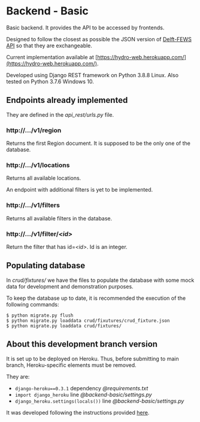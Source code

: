 # Backend - Basic

Basic backend. It provides the API to be accessed by frontends.

Designed to follow the closest as possible the JSON version of [Delft-FEWS API](https://publicwiki.deltares.nl/display/FEWSDOC/FEWS+PI+REST+Web+Service) so that they are exchangeable.

Current implementation available at [https://hydro-web.herokuapp.com/](https://hydro-web.herokuapp.com/).

Developed using Django REST framework on Python 3.8.8 Linux. Also tested on Python 3.7.6 Windows 10.

## Endpoints already implemented

They are defined in the *api_rest/urls.py* file.

### http://.../v1/region

Returns the first Region document. It is supposed to be the only one of the database.

### http://.../v1/locations

Returns all available locations.

An endpoint with additional filters is yet to be implemented.

### http://.../v1/filters

Returns all available filters in the database.

### http://.../v1/filter/*<id\>*

Return the filter that has id=*<id\>*. Id is an integer.


## Populating database

In *crud/fixtures/* we have the files to populate the database with some mock data for development and demonstration purposes.

To keep the database up to date, it is recommended the execution of the following commands:

	$ python migrate.py flush
    $ python migrate.py loaddata crud/fixutures/crud_fixture.json
    $ python migrate.py loaddata crud/fixtures/



## About this development branch version

It is set up to be deployed on Heroku. Thus, before submitting to main branch, Heroku-specific elements must be removed.

They are:

- `django-heroku==0.3.1` dependency *@requirements.txt*
- `import django_heroku` line *@backend-basic/settings.py*
- `django_heroku.settings(locals())` line *@backend-basic/settings.py*

It was developed following the instructions provided [here](https://bezkoder.com/django-mongodb-crud-rest-framework/).